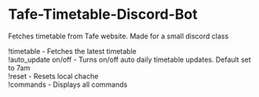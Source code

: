 # Tafe-Timetable-Discord-Bot
Fetches timetable from Tafe website. Made for a small discord class

!timetable - Fetches the latest timetable <br>
!auto_update on/off - Turns on/off auto daily timetable updates. Default set to 7am <br>
!reset - Resets local chache <br>
!commands - Displays all commands
